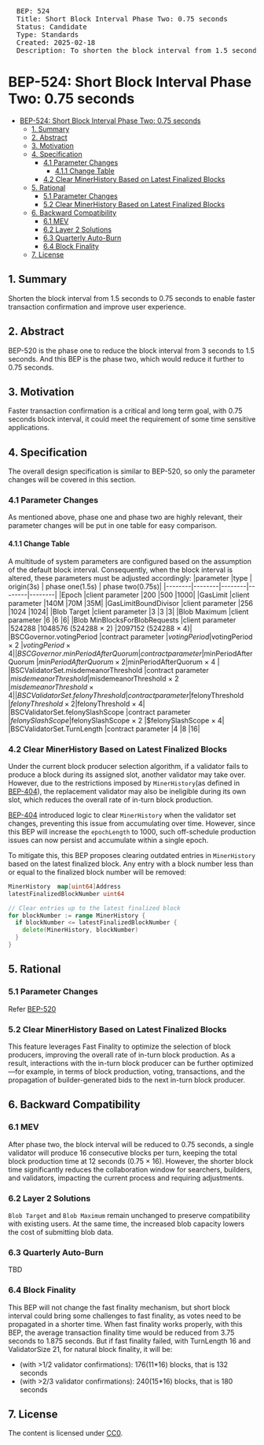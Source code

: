 <pre>
  BEP: 524
  Title: Short Block Interval Phase Two: 0.75 seconds
  Status: Candidate
  Type: Standards
  Created: 2025-02-18
  Description: To shorten the block interval from 1.5 seconds to 0.75 seconds.
</pre>

# BEP-524: Short Block Interval Phase Two: 0.75 seconds
- [BEP-524: Short Block Interval Phase Two: 0.75 seconds](#bep-524-short-block-interval-phase-two-075-seconds)
  - [1. Summary](#1-summary)
  - [2. Abstract](#2-abstract)
  - [3. Motivation](#3-motivation)
  - [4. Specification](#4-specification)
    - [4.1 Parameter Changes](#41-parameter-changes)
      - [4.1.1 Change Table](#411-change-table)
    - [4.2 Clear MinerHistory Based on Latest Finalized Blocks](#42-clear-minerhistory-based-on-latest-finalized-blocks)
  - [5. Rational](#5-rational)
    - [5.1 Parameter Changes](#51-parameter-changes)
    - [5.2 Clear MinerHistory Based on Latest Finalized Blocks](#52-clear-minerhistory-based-on-latest-finalized-blocks)
  - [6. Backward Compatibility](#6-backward-compatibility)
    - [6.1 MEV](#61-mev)
    - [6.2 Layer 2 Solutions](#62-layer-2-solutions)
    - [6.3 Quarterly Auto-Burn](#63-quarterly-auto-burn)
    - [6.4 Block Finality](#64-block-finality)
  - [7. License](#7-license)

## 1. Summary
Shorten the block interval from 1.5 seconds to 0.75 seconds to enable faster transaction confirmation and improve user experience.

## 2. Abstract
BEP-520 is the phase one to reduce the block interval from 3 seconds to 1.5 seconds. And this BEP is the phase two, which would reduce it further to 0.75 seconds.

## 3. Motivation
Faster transaction confirmation is a critical and long term goal, with 0.75 seconds block interval, it could meet the requirement of some time sensitive applications.

## 4. Specification
The overall design specification is similar to BEP-520, so only the parameter changes will be covered in this section.

### 4.1 Parameter Changes
As mentioned above, phase one and phase two are highly relevant, their parameter changes will be put in one table for easy comparison.

#### 4.1.1 Change Table
A multitude of system parameters are configured based on the assumption of the default block interval. Consequently, when the block interval is altered, these parameters must be adjusted accordingly:
|parameter |type | origin(3s)  | phase one(1.5s) | phase two(0.75s)|
|--------|--------|--------|--------|--------|
|Epoch  |client parameter |200  |500 |1000|
|GasLimit |client parameter |140M |70M |35M|
|GasLimitBoundDivisor |client parameter |256 |1024 |1024|
|Blob Target  |client parameter |3  |3  |3|
|Blob Maximum |client parameter |6  |6  |6|
|Blob MinBlocksForBlobRequests  |client parameter |524288 |1048576 (524288 × 2) |2097152 (524288 × 4)|
|BSCGovernor.votingPeriod |contract parameter |$votingPeriod  |$votingPeriod × 2 |$votingPeriod × 4|
|BSCGovernor.minPeriodAfterQuorum |contract parameter |$minPeriodAfterQuorum  |$minPeriodAfterQuorum × 2 |$minPeriodAfterQuorum × 4 |
|BSCValidatorSet.misdemeanorThreshold |contract parameter |$misdemeanorThreshold  |$misdemeanorThreshold × 2 |$misdemeanorThreshold × 4|
|BSCValidatorSet.felonyThreshold  |contract parameter |$felonyThreshold  |$felonyThreshold × 2  |$felonyThreshold × 4|
|BSCValidatorSet.felonySlashScope |contract parameter |$felonySlashScope  |$felonySlashScope × 2 |$felonySlashScope × 4|
|BSCValidatorSet.TurnLength  |contract parameter |4  |8  |16|

### 4.2 Clear MinerHistory Based on Latest Finalized Blocks
Under the current block producer selection algorithm, if a validator fails to produce a block during its assigned slot, another validator may take over. However, due to the restrictions imposed by `MinerHistory`(as defined in [BEP-404](./BEP-404.md)), the replacement validator may also be ineligible during its own slot, which reduces the overall rate of in-turn block production.

[BEP-404](./BEP-404.md) introduced logic to clear `MinerHistory` when the validator set changes, preventing this issue from accumulating over time. However, since this BEP will increase the `epochLength` to 1000, such off-schedule production issues can now persist and accumulate within a single epoch.

To mitigate this, this BEP proposes clearing outdated entries in `MinerHistory` based on the latest finalized block. Any entry with a block number less than or equal to the finalized block number will be removed:

```Go
MinerHistory  map[uint64]Address  
latestFinalizedBlockNumber uint64

// Clear entries up to the latest finalized block
for blockNumber := range MinerHistory {
  if blockNumber <= latestFinalizedBlockNumber {
    delete(MinerHistory, blockNumber)
  }
}

```

## 5. Rational
### 5.1 Parameter Changes
Refer [BEP-520](./BEP-520.md)
### 5.2 Clear MinerHistory Based on Latest Finalized Blocks
This feature leverages Fast Finality to optimize the selection of block producers, improving the overall rate of in-turn block production. As a result, interactions with the in-turn block producer can be further optimized—for example, in terms of block production, voting, transactions, and the propagation of builder-generated bids to the next in-turn block producer.

## 6. Backward Compatibility
### 6.1 MEV
After phase two, the block interval will be reduced to 0.75 seconds, a single validator will produce 16 consecutive blocks per turn, keeping the total block production time at 12 seconds (0.75 × 16). However, the shorter block time significantly reduces the collaboration window for searchers, builders, and validators, impacting the current process and requiring adjustments.

### 6.2 Layer 2 Solutions
`Blob Target` and `Blob Maximum` remain unchanged to preserve compatibility with existing users. At the same time, the increased blob capacity lowers the cost of submitting blob data.


### 6.3 Quarterly Auto-Burn
TBD

### 6.4 Block Finality
This BEP will not change the fast finality mechanism, but short block interval could bring some challenges to fast finality, as votes need to be propagated in a shorter time. When fast finality works properly, with this BEP, the average transaction finality time would be reduced from 3.75 seconds to 1.875 seconds.
But if fast finality failed, with TurnLength 16 and ValidatorSize 21, for natural block finality, it will be:
- (with >1/2 validator confirmations):  176(11*16) blocks, that is 132 seconds
- (with >2/3 validator confirmations):  240(15*16) blocks, that is 180 seconds

## 7. License
The content is licensed under [CC0](https://creativecommons.org/publicdomain/zero/1.0/).
